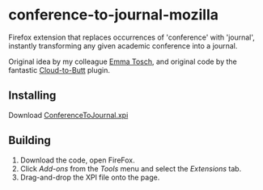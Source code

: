 # conference-to-journal-mozilla

Firefox extension that replaces occurrences of 'conference' with 'journal', instantly transforming any given academic conference into a journal.

Original idea by my colleague [Emma Tosch](https://people.cs.umass.edu/~etosch/), and original code by the fantastic [Cloud-to-Butt](https://github.com/DaveRandom/cloud-to-butt-mozilla) plugin.

## Installing

Download [ConferenceToJournal.xpi](https://github.com/jvilk/conference-to-journal-mozilla/blob/master/ConferenceToJournal.xpi?raw=true)


## Building

1. Download the code, open FireFox.
2. Click *Add-ons* from the *Tools* menu and select the *Extensions* tab.
3. Drag-and-drop the XPI file onto the page.
